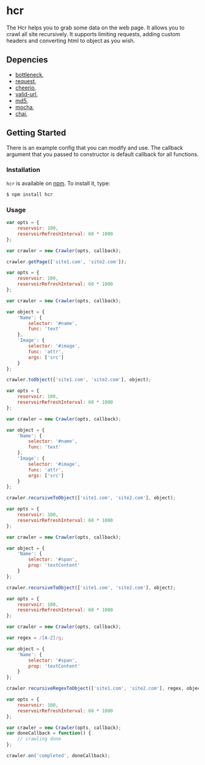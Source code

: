 # hcr

The Hcr helps you to grab some data on the web page. It allows you to crawl all site recursively. It supports limiting requests, adding custom headers and converting html to object as you wish. 

## Depencies

- [bottleneck](https://github.com/SGrondin/bottleneck),
- [request](https://github.com/request/request),
- [cheerio](https://github.com/cheeriojs/cheerio),
- [valid-url](https://github.com/ogt/valid-url),
- [md5](https://github.com/pvorb/node-md5),
- [mocha](https://github.com/mochajs/mocha),
- [chai](https://github.com/chaijs/chai),

## Getting Started

There is an example config that you can modify and use. 
The callback argument that you passed to constructor is default callback for all functions.
	
### Installation

`hcr` is available on [npm](http://npmjs.org). To install it, type:

    $ npm install hcr

### Usage

```js
var opts = {
	reservoir: 100,
  	reservoirRefreshInterval: 60 * 1000 
};

var crawler = new Crawler(opts, callback);

crawler.getPage(['site1.com', 'site2.com']);
```

```js
var opts = {
	reservoir: 100,
  	reservoirRefreshInterval: 60 * 1000 
};

var crawler = new Crawler(opts, callback);

var object = {
	'Name': {
		selector: '#name',
		func: 'text'
	},
	'Image': {
		selector: '#image',
		func: 'attr',
		args: ['src']
	}
};

crawler.toObject(['site1.com', 'site2.com'], object);
```

```js
var opts = {
	reservoir: 100,
  	reservoirRefreshInterval: 60 * 1000 
};

var crawler = new Crawler(opts, callback);

var object = {
	'Name': {
		selector: '#name',
		func: 'text'
	},
	'Image': {
		selector: '#image',
		func: 'attr',
		args: ['src']
	}
};

crawler.recursiveToObject(['site1.com', 'site2.com'], object);
```

```js
var opts = {
	reservoir: 100,
  	reservoirRefreshInterval: 60 * 1000 
};

var crawler = new Crawler(opts, callback);

var object = {
	'Name': {
		selector: '#span',
		prop: 'textContent'
	}
};

crawler.recursiveToObject(['site1.com', 'site2.com'], object);
```

```js
var opts = {
	reservoir: 100,
  	reservoirRefreshInterval: 60 * 1000 
};

var crawler = new Crawler(opts, callback);

var regex = /[A-Z]/g;

var object = {
	'Name': {
		selector: '#span',
		prop: 'textContent'
	}
};

crawler.recursiveRegexToObject(['site1.com', 'site2.com'], regex, object);
```

```js
var opts = {
	reservoir: 100,
  	reservoirRefreshInterval: 60 * 1000 
};

var crawler = new Crawler(opts, callback);
var doneCallback = function() {
	// crawling done
};

crawler.on('completed', doneCallback);
```